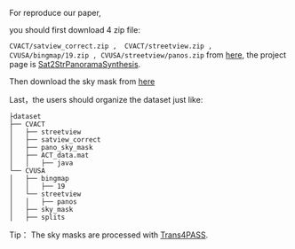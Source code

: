 For reproduce our paper,

you should first download 4 zip file:

`
CVACT/satview_correct.zip , 
CVACT/streetview.zip , 
CVUSA/bingmap/19.zip ,
CVUSA/streetview/panos.zip
`
 from [here](https://anu365-my.sharepoint.com/:f:/g/personal/u6293587_anu_edu_au/EuOBUDUQNClJvCpQ8bD1hnoBjdRBWxsHOVp946YVahiMGg?e=F4yRAC), the project page is [Sat2StrPanoramaSynthesis](https://github.com/shiyujiao/Sat2StrPanoramaSynthesis).

Then download the sky mask from [here](https://drive.google.com/drive/folders/1pfzwONg4P-Mzvxvzb2HoCpuZFynElPCk?usp=sharing)

Last，the users should organize the dataset just like:
```
├dataset
├── CVACT
│   ├── streetview
│   ├── satview_correct
│   ├── pano_sky_mask
│   ├── ACT_data.mat
│   │   ├── java
└── CVUSA
│   ├── bingmap
│   │   ├── 19
│   └── streetview
│   │   ├── panos
│   ├── sky_mask
│   ├── splits
```

Tip： The sky masks are processed with [Trans4PASS](https://github.com/jamycheung/Trans4PASS).

